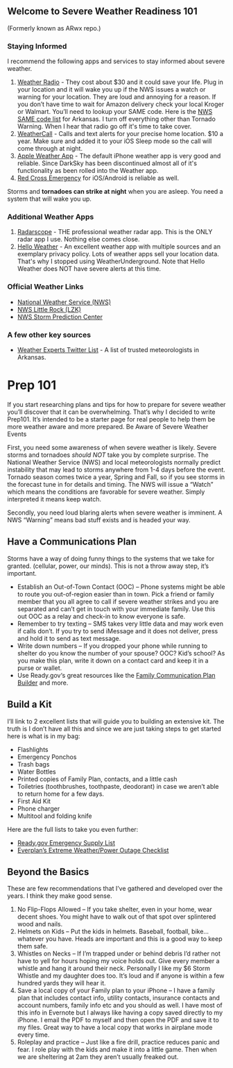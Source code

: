 ## Welcome to Severe Weather Readiness 101
(Formerly known as ARwx repo.)

### Staying Informed
I recommend the following apps and services to stay informed about severe weather.

1. [Weather Radio](https://www.amazon.com/dp/B00176T9OY/ref=cm_sw_em_r_mt_dp_U_AC01DbA6128V6) - They cost about $30 and it could save your life. Plug in your location and it will wake you up if the NWS issues a watch or warning for your location. They are loud and annoying for a reason. If you don’t have time to wait for Amazon delivery check your local Kroger or Walmart. You’ll need to lookup your SAME code. Here is the [NWS SAME code list](https://www.nws.noaa.gov/nwr/coverage/ccov.php?State=AR) for Arkansas. I turn off everything other than Tornado Warning. When I hear that radio go off it's time to take cover.
2. [WeatherCall](https://weathercallservices.com/personal-use/) - Calls and text alerts for your precise home location. $10 a year. Make sure and added it to your iOS Sleep mode so the call will come through at night.
3. [Apple Weather App](https://apps.apple.com/us/app/weather/id1069513131) - The default iPhone weather app is very good and reliable. Since DarkSky has been discontinued almost all of it's functionality as been rolled into the Weather app.
4. [Red Cross Emergency](https://www.redcross.org/get-help/how-to-prepare-for-emergencies/mobile-apps.html) for iOS/Android is reliable as well.

Storms and **tornadoes can strike at night** when you are asleep. You need a system that will wake you up.

### Additional Weather Apps
1. [Radarscope](https://www.radarscope.app/) - THE professional weather radar app. This is the ONLY radar app I use. Nothing else comes close.
2. [Hello Weather](https://helloweather.com/) - An excellent weather app with multiple sources and an exemplary privacy policy. Lots of weather apps sell your location data. That's why I stopped using WeatherUnderground. Note that Hello Weather does NOT have severe alerts at this time.

### Official Weather Links
-   [National Weather Service (NWS)](http://weather.gov/)
-   [NWS Little Rock (LZK)](http://srh.noaa.gov/lzk/)
-   [NWS Storm Prediction Center](http://spc.noaa.gov/)

### A few other key sources
- [Weather Experts Twitter List](link) - A list of trusted meteorologists in Arkansas.

# Prep 101

If you start researching plans and tips for how to prepare for severe weather you’ll discover that it can be overwhelming. That’s why I decided to write Prep101. It’s intended to be a starter page for real people to help them be more weather aware and more prepared.
Be Aware of Severe Weather Events

First, you need some awareness of when severe weather is likely. Severe storms and tornadoes *should NOT* take you by complete surprise. The National Weather Service (NWS) and local meteorologists normally predict instability that may lead to storms anywhere from 1-4 days before the event. Tornado season comes twice a year, Spring and Fall, so if you see storms in the forecast tune in for details and timing. The NWS will issue a “Watch” which means the conditions are  favorable for severe weather. Simply interpreted it means keep watch.

Secondly, you need loud blaring alerts when severe weather is imminent. A NWS “Warning” means bad stuff exists and is headed your way.

## Have a Communications Plan

Storms have a way of doing funny things to the systems that we take for granted. (cellular, power, our minds). This is not a throw away step, it’s important.

- Establish an Out-of-Town Contact (OOC) – Phone systems might be able to route you out-of-region easier than in town. Pick a friend or family member that you all agree to call if severe weather strikes and you are separated and can’t get in touch with your immediate family. Use this out OOC as a relay and check-in to know everyone is safe.
- Remember to try texting – SMS takes very little data and may work even if calls don’t. If you try to send iMessage and it does not deliver, press and hold it to send as text message.
- Write down numbers – If you dropped your phone while running to shelter do you know the number of your spouse? OOC? Kid’s school? As you make this plan, write it down on a contact card and keep it in a purse or wallet.
- Use Ready.gov‘s great resources like the [Family Communication Plan Builder](https://www.fema.gov/media-library-data/1440449346150-1ff18127345615d8b7e1effb4752b668/Family_Comm_Plan_508_20150820.pdf) and more.

## Build a Kit

I’ll link to 2 excellent lists that will guide you to building an extensive kit. The truth is I don’t have all this and since we are just taking steps to get started here is what is in my bag:

- Flashlights
- Emergency Ponchos
- Trash bags
- Water Bottles
- Printed copies of Family Plan, contacts, and a little cash
- Toiletries (toothbrushes, toothpaste, deodorant) in case we aren’t able to return home for a few days.
- First Aid Kit
- Phone charger
- Multitool and folding knife

Here are the full lists to take you even further:

- [Ready.gov Emergency Supply List](https://www.ready.gov/kit)
- [Everplan’s Extreme Weather/Power Outage Checklist](https://www.everplans.com/sites/default/files/Emergency_Evacuation_Checklist.pdf)

## Beyond the Basics

These are few recommendations that I’ve gathered and developed over the years. I think they make good sense.

1. No Flip-Flops Allowed – If you take shelter, even in your home, wear decent shoes. You might have to walk out of that spot over splintered wood and nails.
2. Helmets on Kids – Put the kids in helmets. Baseball, football, bike… whatever you have. Heads are important and this is a good way to keep them safe.
3. Whistles on Necks – If I’m trapped under or behind debris I’d rather not have to yell for hours hoping my voice holds out. Give every member a whistle and hang it around their neck. Personally I like my $6 Storm Whistle and my daughter does too. It’s loud and if anyone is within a few hundred yards they will hear it.
4. Save a local copy of your Family plan to your iPhone – I have a family plan that includes contact info, utility contacts, insurance contacts and account numbers, family info etc and you should as well. I have most of this info in Evernote but I always like having a copy saved directly to my iPhone. I email the PDF to myself and then open the PDF and save it to my files. Great way to have a local copy that works in airplane mode every time.
5. Roleplay and practice – Just like a fire drill, practice reduces panic and fear. I role play with the kids and make it into a little game. Then when we are sheltering at 2am they aren’t usually freaked out.


